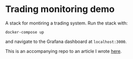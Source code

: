 # Trading monitoring demo

A stack for montiring a trading system. Run the stack with:

```
docker-compose up
```

and navigate to the Grafana dashboard at `localhost:3000`.

This is an accompanying repo to an article I wrote [here](osquant.co/papers/monitoring-trading-systems/).